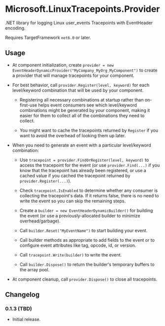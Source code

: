﻿# Microsoft.LinuxTracepoints.Provider

.NET library for logging Linux user_events Tracepoints with EventHeader encoding.

Requires TargetFramework `net6.0` or later.

## Usage

- At component initialization, create
  `provider = new EventHeaderDynamicProvider("MyCompany_MyOrg_MyComponent")` to
  create a provider that will manage tracepoints for your component.

- For best behavior, call `provider.Register(level, keyword)` for each
  level/keyword combination that will be used by your component.

  - Registering all necessary combinations at startup rather than on-first-use
    helps event consumers see which level/keyword combinations might be generated by
    your component, making it easier for them to collect all of the combinations they
    need to collect.

  - You might want to cache the tracepoints returned by `Register` if you want to
    avoid the overhead of looking them up later.

- When you need to generate an event with a particular level/keyword combination:

  - Use `tracepoint = provider.FindOrRegister(level, keyword)` to access the
    tracepoint for the event (or use `provider.Find(...)` if you know that the tracepoint
    has already been registered, or use a cached value if you cached the tracepoint
    returned by `provider.Register(...)`).

  - Check `tracepoint.IsEnabled` to determine whether any consumer is collecting the
    tracepoint's data. If it returns false, there is no need to write the event so you can
    skip the remaining steps.

  - Create a `builder = new EventHeaderDynamicBuilder()` for building the event (or use a
    previously-allocated builder to minimize overhead/garbage).

  - Call `builder.Reset("MyEventName")` to start building your event.

  - Call builder methods as appropriate to add fields to the event or to configure event
    attributes like tag, opcode, id, or version.

  - Call `tracepoint.Write(builder)` to write the event.

  - Call `builder.Dispose()` to return the builder's temporary buffers to the array pool.

- At component cleanup, call `provider.Dispose()` to close all tracepoints.

## Changelog

### 0.1.3 (TBD)

- Initial release.
